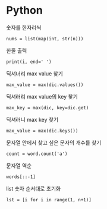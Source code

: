 # Python   

숫자를 한자리씩
<pre><code>nums = list(map(int, str(n)))
</pre></code>   
   
한줄 출력
<pre><code>print(i, end=' ')</pre></code>   
   
딕셔너리 max value 찾기   
<pre><code>max_value = max(dic.values())</pre></code>   
   
딕셔러리 max value의 key 찾기   
<pre><code>max_key = max(dic, key=dic.get)</pre></code>   
   
딕셔러니 max key 찾기
<pre><code>max_value = max(dic.keys())</pre></code>   
   
문자열 안에서 찾고 싶은 문자의 개수를 찾기   
<pre><code>count = word.count('a')</pre></code>   
   
문자열 역순   
<pre><code>words[::-1]</pre></code>   
   
list 숫자 순서대로 초기화   
<pre><code>lst = [i for i in range(1, n+1)]</pre></code>
